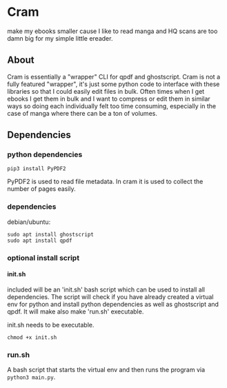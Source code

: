 # Cram
make my ebooks smaller cause I like to read manga and HQ scans are too damn big for my simple little ereader.

## About
Cram is essentially a "wrapper" CLI for qpdf and ghostscript. 
Cram is not a fully featured "wrapper", it's just some python code to interface with these libraries so that I could easily edit files in bulk.
Often times when I get ebooks I get them in bulk and I want to compress or edit them in similar ways so doing each individually felt too time consuming, especially in the case of manga where there can be a ton of volumes.

## Dependencies
### python dependencies
```
pip3 install PyPDF2
```

PyPDF2 is used to read file metadata.
In cram it is used to collect the number of pages easily.

### dependencies

debian/ubuntu:

```
sudo apt install ghostscript
sudo apt install qpdf
```

### optional install script
#### init.sh

included will be an 'init.sh' bash script which can be used to install all dependencies.
The script will check if you have already created a virtual env for python and install python dependencies as well as ghostscript and qpdf. It will make also make 'run.sh' executable.

init.sh needs to be executable.

```
chmod +x init.sh
```

### run.sh
A bash script that starts the virtual env and then runs the program via ```python3 main.py```.